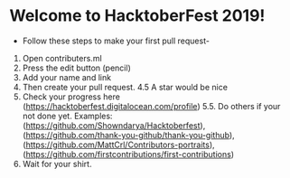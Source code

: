 # Welcome to HacktoberFest 2019!

* Follow these steps to make your first pull request-

1. Open contributers.ml
2. Press the edit button (pencil)
3. Add your name and link
4. Then create your pull request.
4.5 A star would be nice
5. Check your progress here (https://hacktoberfest.digitalocean.com/profile)
5.5. Do others if your not done yet. Examples: (https://github.com/Showndarya/Hacktoberfest), (https://github.com/thank-you-github/thank-you-github), (https://github.com/MattCrl/Contributors-portraits), (https://github.com/firstcontributions/first-contributions)
6. Wait for your shirt.
